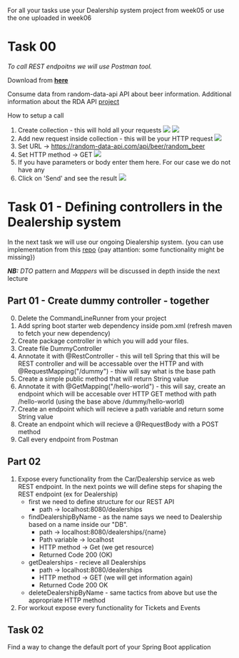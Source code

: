 For all your tasks use your Dealership system project from week05 or use the one uploaded in week06

# Task 00
*To call REST endpoitns we will use Postman tool.*

Download from **[here](https://www.postman.com/downloads/)**

Consume data from random-data-api API about beer information. 
Additional information about the RDA API [project](https://random-data-api.com/documentation)

How to setup a call
1. Create collection - this will hold all your requests
   ![](images/collection.png)
   ![](images/collection_name.png)
2. Add new request inside collection - this will be your HTTP request
   ![](images/add_request.png)
3. Set URL -> https://random-data-api.com/api/beer/random_beer
4. Set HTTP method -> GET
   ![](images/request_method_url.png)
5. If you have parameters or body enter them here. For our case we do not have any
6. Click on 'Send' and see the result
   ![](images/result.png)

# Task 01 - Defining controllers in the Dealership system
In the next task we will use our ongoing Diealership system. (you can use implementation from this [repo](https://github.com/dreamix-fmi-course-2023/web-development-with-Java/blob/main/week06/) {pay attantion: some functionality might be missing})

***NB:*** *DTO* pattern and *Mappers* will be discussed in depth inside the next lecture

## Part 01 - Create dummy controller - together
0. Delete the CommandLineRunner from your project
1. Add spring boot starter web dependency inside pom.xml (refresh maven to fetch your new dependency)
2. Create package controller in which you will add your files.
3. Create file DummyController
4. Annotate it with @RestController - this will tell Spring that this will be REST controller and will be accessable over the HTTP and with @RequestMapping("/dummy") - thiw will say what is the base path
5. Create a simple public method that will return String value
6. Annotate it with @GetMapping("/hello-world") - this will say, create an endpoint which will be accesable over HTTP GET method with path /hello-world (using the base above /dummy/hello-world)
7. Create an endpoint which will recieve a path variable and return some String value
8. Create an endpoint which will recieve a @RequestBody with a POST method
9. Call every endpoint from Postman

## Part 02
1. Expose every functionality from the Car/Dealership service as web REST endpoint.
   In the next points we will define steps for shaping the REST endpoint (ex for Dealership)
   - first we need to define structure for our REST API
     - path -> localhost:8080/dealerships
   - findDealershipByName - as the name says we need to Dealership based on a name inside our "DB".
     - path -> localhost:8080/dealerships/{name}
     - Path variable -> localhost
     - HTTP method -> Get (we get resource)
      - Returned Code 200 (OK)
    - getDealerships - recieve all Dealerships
      - path -> localhost:8080/dealerships
      - HTTP method -> GET (we will get information again)
      - Returned Code 200 OK
    - deleteDealershipByName - same tactics from above but use the appropriate HTTP method
5. For workout expose every functionality for Tickets and Events

## Task 02
Find a way to change the default port of your Spring Boot application
